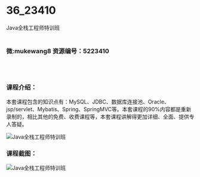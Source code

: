 # 36_23410
Java全栈工程师特训班
<br/></br>
<h3>微:mukewang8 资源编号：5223410</h3>
<br/></br>
<h3>课程介绍：</h3>
<p>本套课程包含的知识点有：MySQL、JDBC、数据库连接池、Oracle、jsp/servlet、Mybatis、Spring、SpringMVC等。本套课程的90%内容都是重新录制的，相比其他的免费、收费课程等，本套课程讲解得更加详细、全面、提供专人答疑。</p>
<p><img src="https://www.ko996.com/wp-content/uploads/img/2022/03/1-94-300x196.png" alt="Java全栈工程师特训班"></p>
<div class="info-desc">
<h3>课程截图：</h3>
<p><img src="https://www.ko996.com/wp-content/uploads/img/2021/12/2-3.png" alt="Java全栈工程师特训班"></p>


			
</div>
